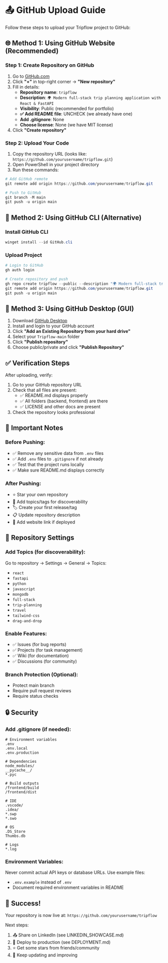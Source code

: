 # 📤 GitHub Upload Guide

Follow these steps to upload your Tripflow project to GitHub:

## 🌐 Method 1: Using GitHub Website (Recommended)

### Step 1: Create Repository on GitHub
1. Go to [GitHub.com](https://github.com)
2. Click **"+"** in top-right corner → **"New repository"**
3. Fill in details:
   - **Repository name**: `tripflow`
   - **Description**: `🌍 Modern full-stack trip planning application with React & FastAPI`
   - **Visibility**: Public (recommended for portfolio)
   - **✅ Add README file**: UNCHECK (we already have one)
   - **Add .gitignore**: None
   - **Choose license**: None (we have MIT license)
4. Click **"Create repository"**

### Step 2: Upload Your Code
1. Copy the repository URL (looks like: `https://github.com/yourusername/tripflow.git`)
2. Open PowerShell in your project directory
3. Run these commands:

```powershell
# Add GitHub remote
git remote add origin https://github.com/yourusername/tripflow.git

# Push to GitHub
git branch -M main
git push -u origin main
```

## 🔧 Method 2: Using GitHub CLI (Alternative)

### Install GitHub CLI
```powershell
winget install --id GitHub.cli
```

### Upload Project
```powershell
# Login to GitHub
gh auth login

# Create repository and push
gh repo create tripflow --public --description "🌍 Modern full-stack trip planning application"
git remote add origin https://github.com/yourusername/tripflow.git
git push -u origin main
```

## 📱 Method 3: Using GitHub Desktop (GUI)

1. Download [GitHub Desktop](https://desktop.github.com/)
2. Install and login to your GitHub account
3. Click **"Add an Existing Repository from your hard drive"**
4. Select your `Tripflow-main` folder
5. Click **"Publish repository"**
6. Choose public/private and click **"Publish Repository"**

## ✅ Verification Steps

After uploading, verify:
1. Go to your GitHub repository URL
2. Check that all files are present:
   - ✅ README.md displays properly
   - ✅ All folders (backend, frontend) are there
   - ✅ LICENSE and other docs are present
3. Check the repository looks professional

## 🚨 Important Notes

### Before Pushing:
- ✅ Remove any sensitive data from `.env` files
- ✅ Add `.env` files to `.gitignore` if not already
- ✅ Test that the project runs locally
- ✅ Make sure README.md displays correctly

### After Pushing:
- ⭐ Star your own repository
- 📝 Add topics/tags for discoverability
- 🏷️ Create your first release/tag
- 📋 Update repository description
- 🔗 Add website link if deployed

## 🎯 Repository Settings

### Add Topics (for discoverability):
Go to repository → Settings → General → Topics:
- `react`
- `fastapi` 
- `python`
- `javascript`
- `mongodb`
- `full-stack`
- `trip-planning`
- `travel`
- `tailwind-css`
- `drag-and-drop`

### Enable Features:
- ✅ Issues (for bug reports)
- ✅ Projects (for task management)
- ✅ Wiki (for documentation)
- ✅ Discussions (for community)

### Branch Protection (Optional):
- Protect main branch
- Require pull request reviews
- Require status checks

## 🔒 Security

### Add .gitignore (if needed):
```gitignore
# Environment variables
.env
.env.local
.env.production

# Dependencies
node_modules/
__pycache__/
*.pyc

# Build outputs
/frontend/build
/frontend/dist

# IDE
.vscode/
.idea/
*.swp
*.swo

# OS
.DS_Store
Thumbs.db

# Logs
*.log
```

### Environment Variables:
Never commit actual API keys or database URLs. Use example files:
- `.env.example` instead of `.env`
- Document required environment variables in README

## 🎉 Success! 

Your repository is now live at:
`https://github.com/yourusername/tripflow`

Next steps:
1. 📤 Share on LinkedIn (see LINKEDIN_SHOWCASE.md)
2. 🚀 Deploy to production (see DEPLOYMENT.md)
3. ⭐ Get some stars from friends/community
4. 🔄 Keep updating and improving
